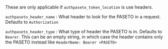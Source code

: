These are only applicable if `authpaseto_token_location` is use headers.

`authpaseto_header_name`
:   What header to look for the PASETO in a request. Defaults to `Authorization`

`authpaseto_header_type`
:   What type of header the PASETO is in. Defaults to `Bearer`. This can be an empty string,
    in which case the header contains only the PASETO instead like `HeaderName: Bearer <PASETO>`
